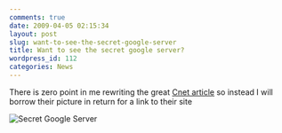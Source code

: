 ```yaml
---
comments: true
date: 2009-04-05 02:15:34
layout: post
slug: want-to-see-the-secret-google-server
title: Want to see the secret google server?
wordpress_id: 112
categories: News
---
```


There is zero point in me rewriting the great [Cnet article](http://news.cnet.com/8301-1001_3-10209580-92.html) so instead I will borrow their picture in return for a link to their site

![Secret Google Server](http://www.samhamilton.co.uk/wp-content/uploads/2009/04/googleserverlarge-300x165.jpg)
